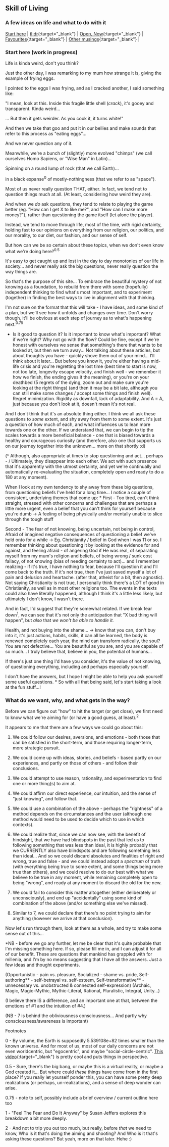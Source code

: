 ## Skill of Living
### A few ideas on life and what to do with it


[Start here](https://skillofliving.com/)  |  [tl;dr](https://skillofliving.com/tldr){:target="_blank"}  |  [Open, Now](https://skillofliving.com/now){:target="_blank"}  |  [Favourites](https://skillofliving.com/recs){:target="_blank"}  |  [Other musings](https://skillofliving.com/other){:target="_blank"}  |  

### Start here (work in progress)

Life is kinda weird, don't you think?

Just the other day, I was remarking to my mum how strange it is, giving the example of frying eggs.

I pointed to the eggs I was frying, and as I cracked another, I said something like:

"I mean, look at this. Inside this fragile little shell (*crack*), it's gooey and transparent. Kinda weird...

... But then it gets weirder. As you cook it, it turns white!"

And then we take that goo and put it in our bellies and make sounds that refer to this process as "eating eggs"...

And we never question any of it.

Meanwhile, we're a bunch of (slightly) more evolved "chimps" (we call ourselves Homo Sapiens, or "Wise Man" in Latin)...

Spinning on a round lump of rock (that we call Earth)...

in a black expanse<sup>0</sup> of mostly-nothingness (that we refer to as "space").

Most of us never really question THAT, either. In fact, we tend not to question things much at all. (At least, considering how weird they are).

And when we _do_ ask questions, they tend to relate to playing the game better (eg. "How can I get X to like me?", and "How can I make more money?"), rather than questioning the game itself (let alone the player).

Instead, we tend to move through life, most of the time, with rigid certainty, holding fast to our opinions on everything from our religion, our politics, and our morality, to our diet, our fashion, and our sense of self.

But how can we be so certain about these topics, when we don't even know what we're doing here?<sup>0.5</sup>

It's easy to get caught up and lost in the day to day monotonies of our life in society... and never really ask the big questions, never really question the way things are.

So that's the purpose of this site... To embrace the beautiful mystery of not knowing as a foundation, to rebuild from there with some (hopefully) independent thinking to find what's most important, and to experiment (together) in finding the best ways to live in alignment with that thinking.

I'm not sure on the format that this will take - I have ideas, and some kind of a plan, but we'll see how it unfolds and changes over time. Don't worry though, it'll be obvious at each step of journey as to what's happening next.<sup>0.75</sup>


- Is it good to question it? Is it important to know what's important? What if we're right? Why not go with the flow? Could be fine, except if we're honest with ourselves we sense that something's there that wants to be looked at, but then we turn away... Not talking about these articles, but about thoughts you have - quickly shove them out of your mind... I'll think about it later... But before you know it, you're either having a mid-life crisis and you're regretting the lost time (best time to start is now, not too late, longevity escape velocity, and finish well - we remember it how we finish, the ending gives it the meaning), or you're on your deathbed (5 regrets of the dying, zoom out and make sure you're looking at the right things) (and then it may be a bit late, although you can still make some changes / accept some things and finish well). Regret minimization. Rigidity as downfall, lack of adaptability. And A = A, just because you don't look at it, doesn't mean it's not real.

And I don't think that it's an absolute thing either. I think we all ask these questions to _some_ extent, and shy away from them to some extent. It's just a question of how much of each, and what influences us to lean more towards one or the other. If we understand that, we can begin to tip the scales towards a more beneficial balance - one that is  biased towards a healthy and courageous curiosity (and therefore, also one that supports us on our journey together into the unknown... more on that shortly :d)

(^ Although, also appropriate at times to stop questioning and act... perhaps - / Ultimately, they disappear into each other. We act with such presence that it's apparently with the utmost certainty, and yet we're continually and automatically re-evaluating the situation, completely open and ready to do a 180 at any moment).

When I look at my own tendency to shy away from these big questions, from questioning beliefs I've held for a long time... I notice a couple of consistent, underlying themes that come up:
*
First - Too tired, can't think straight, stressed with other concerns and challenges that are perhaps a little more urgent, even a belief that you can't think for yourself because you're dumb -> A feeling of being physically and/or mentally unable to slice through the tough stuff

Second - The fear of not knowing, being uncertain, not being in control, Afraid of imagined negative consequences of questioning a belief we've held onto for a while -> 
Eg. Christianity / belief in God when I was 11 or so. I remember thinking about questioning it by looking at the evidence for and against, and feeling afraid - of angering God if He was real, of separating myself from my mum's religion and beliefs, of being wrong / sunk cost fallacy, of not knowing (bias of needing certainty to act)... and I remember realizing - if it's true, I have nothing to fear, because I'll question it and I'll come back to the truth. If it's not true, then I've just saved myself a lot of pain and delusion and heartache. (after that, atheist for a bit, then agnostic). Not saying Christianity is not true, I personally think there's a LOT of good in Christianity, as well as in most other religions too. The events in the texts could also have literally happened, although I think it's a little less likely, but ultimately I don't know, I wasn't there.

And in fact, I'd suggest that they're somewhat related. If we break fear down<sup>1</sup>, we can see that it's not only the anticipation that "X bad thing will happen", but _also_ that _we won't be able to handle it._ 

Health, and not buying into the shame...  -> know that you can, don't buy into it, it's just actions, habits, skills, it can all be learned, the body is renewed completely each year, the mind can transform radically, the soul? You are not defective... You are beautiful as you are, and you are capable of so much... I truly believe that, believe in you, the potential of humans... 

If there's just one thing I'd have you consider, it's the value of not knowing, of questioning everything, including and perhaps especially yourself.

I don't have the answers, but I hope I might be able to help you ask yourself some useful questions.
*
So with all that being said, let's start taking a look at the fun stuff...!

### What do we want, why, and what gets in the way?

Before we can figure out "how" to hit the target (or get close), we first need to know what we're aiming for (or have a good guess, at least).<sup>2</sup>

It appears to me that there are a few ways we could go about this:

1. We could follow our desires, aversions, and emotions - both those that can be satisfied in the short-term, and those requiring longer-term, more strategic pursuit.

2. We could come up with ideas, stories, and beliefs - based partly on our experiences, and partly on those of others - and follow their conclusions.

3. We could attempt to use reason, rationality, and experimentation to find one or more thing(s) to aim at.

4. We could affirm our direct experience, our intuition, and the sense of "just knowing", and follow that.

5. We could use a combination of the above - perhaps the "rightness" of a method depends on the circumstances and the user (although one method would need to be used to decide which to use in which contexts).

6. We could realize that, since we can now see, with the benefit of hindsight, that we have had blindspots in the past that led us to following something that was less than ideal, it is highly probably that we CURRENTLY also have blindspots and are following something less than ideal... And so we could discard absolutes and finalities of right and wrong, true and false - and we could instead adopt a _spectrum_ of truth (with everything being true to some extent, and some things being more true than others), and we could resolve to do our best with what we believe to be true in any moment, while remaining completely open to being "wrong", and ready at any moment to discard the old for the new.

7. We could fail to consider this matter altogether (either deliberately or unconsciously), and end up "accidentally" using some kind of combination of the above (and/or something else we've missed).

8. Similar to 7, we could declare that there's no point trying to aim for anything (however we arrive at that conclusion).

Now let's run through them, look at them as a whole, and try to make some sense out of this...

*NB - before we go any further, let me be clear that it's quite probable that I'm missing something here. If so, please fill me in, and I can adjust it for all of our benefit. These are questions that mankind has grappled with for millenia, and I'm by no means suggesting that I have all the answers. Just a few ideas and thought experiments.


(Opportunistic - pain vs. pleasure, Socialized - shame vs. pride, Self-authoring** - self-betrayal vs. self-esteem, Self-transformative** - unnecessary vs. unobstructed & connected self-expression)
(Archaic, Magic, Magic-Mythic, Mythic-Literal, Rational, Pluralistic, Integral, Unity...)

(I believe there IS a difference, and an important one at that, between the emotions of #1 and the intuition of #4.)

(NB - 7 is behind the obliviousness consciousness... And partly why consciousness/awareness is important)













Footnotes

0 - By volume, the Earth is supposedly 5.539108e+82 times smaller than the known universe. And for most of us, most of our daily concerns are not even worldcentric, but "egocentric", and maybe "social-circle-centric". [This video](https://www.youtube.com/watch?v=Iy7NzjCmUf0){:target="_blank"} is pretty cool and puts things in perspective.

0.5 - Sure, there's the big bang, or maybe this is a virtual reality, or maybe a God created it... But where could _these_ things have come from in the first place? If you really let yourself ponder this, you can have some pretty deep realizations (or perhaps, un-realizations), and a sense of deep wonder can arise.

0.75 - note to self, possibly include a brief overview / current outline here too

1 - "Feel The Fear and Do It Anyway" by Susan Jeffers explores this breakdown a bit more deeply.

2 - And not to trip you out too much, but really, before _that_ we need to know, Who is it that's doing the aiming and shooting? And Who is it that's asking these questions? But yeah, more on that later. Hehe :)






